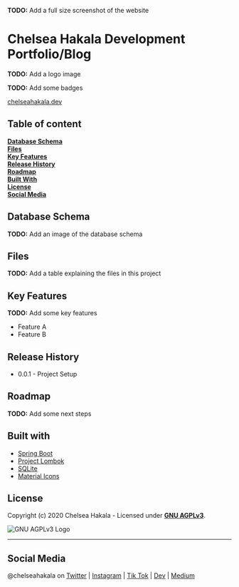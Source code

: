 __TODO:__ Add a full size screenshot of the website
##

# Chelsea Hakala Development Portfolio/Blog

__TODO:__ Add a logo image

__TODO:__ Add some badges

[chelseahakala.dev](chelseahakala.dev "Chelsea Hakala development portfolio/blog")

## Table of content
**[Database Schema](#database-schema)**<br>
**[Files](#files)**<br>
**[Key Features](#key-features)**<br>
**[Release History](#release-history)**<br>
**[Roadmap](#roadmap)**<br>
**[Built With](#built-with)**<br>
**[License](#license)**<br>
**[Social Media](#social-media)**<br>


## Database Schema
__TODO:__ Add an image of the database schema

## Files
__TODO:__ Add a table explaining the files in this project

## Key Features
__TODO:__ Add some key features
 - Feature A
 - Feature B

## Release History
 - 0.0.1 - Project Setup

## Roadmap
__TODO:__ Add some next steps

## Built with
 - [Spring Boot](https://spring.io/projects/spring-boot "Spring Boot")
 - [Project Lombok](https://projectlombok.org/ "Project Lombok")
 - [SQLite](https://www.sqlite.org/index.html "SQLite")
 - [Material Icons](http://google.github.io/material-design-icons/ "Material Icons")

## License
Copyright (c) 2020 Chelsea Hakala - Licensed under [__GNU AGPLv3__](https://www.gnu.org/licenses/agpl-3.0.en.html "GNU AGPLv3 License"). 

![GNU AGPLv3 Logo](https://www.gnu.org/graphics/agplv3-155x51.png "GNU AGPLv3 License")

---
## Social Media
@chelseahakala on 
[Twitter](https://twitter.com/chelseahakala "Twitter") | 
[Instagram](https://www.instagram.com/chelseahakala/ "Instagram") | 
[Tik Tok](https://www.tiktok.com/@chelseahakala "Tik Tok") | 
[Dev](https://dev.to/chelseahakala "Dev.to") | 
[Medium](https://medium.com/@chelseahakala "Medium")